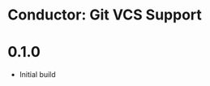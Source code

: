 Conductor: Git VCS Support
===============================================

# 0.1.0
- Initial build
